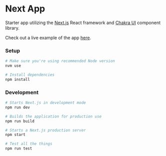 # Next App

Starter app utilizing the [Next.js](https://nextjs.org/) React framework and [Chakra UI](https://chakra-ui.com/) component library.

Check out a live example of the app [here](https://next-app.seth.now.sh).

### Setup

```bash
# Make sure you're using recommended Node version
nvm use

# Install dependencies
npm install
```

### Development

```bash
# Starts Next.js in development mode
npm run dev

# Builds the application for production use
npm run build

# Starts a Next.js production server
npm start

# Test all the things
npm run test
```
